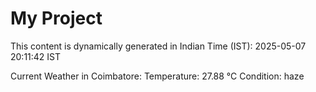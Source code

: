 # My Project

This content is dynamically generated in Indian Time (IST): 2025-05-07 20:11:42 IST


Current Weather in Coimbatore:
Temperature: 27.88 °C
Condition: haze
